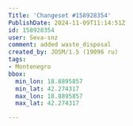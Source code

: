 ```yaml
---
Title: 'Changeset #158928354'
PublishDate: 2024-11-09T11:14:51Z
id: 158928354
user: Seva-snz
comment: added waste_disposal
created_by: JOSM/1.5 (19096 ru)
tags:
- Montenegro
bbox:
  min_lon: 18.8895857
  min_lat: 42.274317
  max_lon: 18.8895857
  max_lat: 42.274317

---
```

